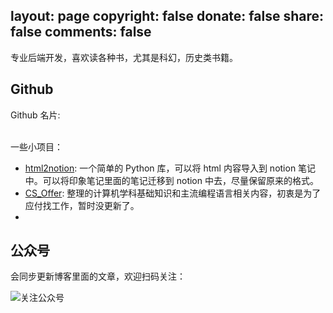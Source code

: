 layout: page
copyright: false
donate: false
share: false
comments: false
---

<link rel="stylesheet" type="text/css" href="css/github_card.css">

<style>
.sf-usercard .sf-avatar img{
    padding: 0;
}
.sf-usercard .sf-avatar span.caption{
    display: none;
}
.card-wrapper{
    margin: 0px auto;
    max-width: 400px;
    padding: 0;
}
@media print, screen and (max-width: 48em) {
    .card-wrapper{
        max-width: 90%;
    }
}
</style>

专业后端开发，喜欢读各种书，尤其是科幻，历史类书籍。

## Github 

Github 名片: 

<div class="card-wrapper">
<div id="github-usercard" user="selfboot"></div>
<script src="js/github_card.js"></script>
</div>

</br>
一些小项目：

- [html2notion](https://github.com/selfboot/html2notion): 一个简单的 Python 库，可以将 html 内容导入到 notion 笔记中。可以将印象笔记里面的笔记迁移到 notion 中去，尽量保留原来的格式。
- [CS_Offer](https://github.com/selfboot/CS_Offer): 整理的计算机学科基础知识和主流编程语言相关内容，初衷是为了应付找工作，暂时没更新了。
- 
## 公众号

会同步更新博客里面的文章，欢迎扫码关注：

![关注公众号](https://slefboot-1251736664.cos.ap-beijing.myqcloud.com/20230721_wx_qrcode.png)